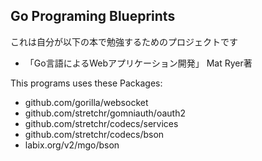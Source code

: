 ## Go Programing Blueprints

これは自分が以下の本で勉強するためのプロジェクトです

- 「Go言語によるWebアプリケーション開発」 Mat Ryer著

This programs uses these Packages:

- github.com/gorilla/websocket
- github.com/stretchr/gomniauth/oauth2
- github.com/stretchr/codecs/services
- github.com/stretchr/codecs/bson
- labix.org/v2/mgo/bson
